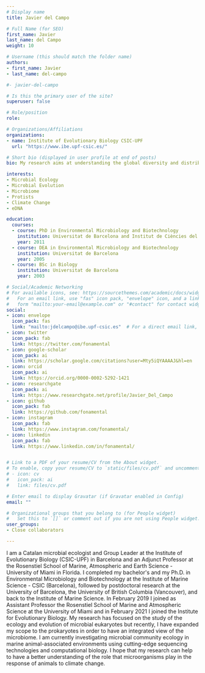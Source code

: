 ```yaml
---
# Display name
title: Javier del Campo

# Full Name (for SEO)
first_name: Javier
last_name: del Campo
weight: 10

# Username (this should match the folder name)
authors:  
- first_name: Javier
- last_name: del-campo

#- javier-del-campo

# Is this the primary user of the site?
superuser: false  

# Role/position
role:  

# Organizations/Affiliations
organizations:  
- name: Institute of Evolutionary Biology CSIC-UPF
  url: "https://www.ibe.upf-csic.es/"  

# Short bio (displayed in user profile at end of posts)
bio: My research aims at understanding the global diversity and distribution of eukaryotic and prokaryotic microbes employing curated phylogenetic frameworks focusing on novel environmental taxa.  

interests:  
- Microbial Ecology  
- Microbial Evolution  
- Microbiome  
- Protists  
- Climate Change  
- eDNA  

education:  
  courses:  
  - course: PhD in Environmental Microbiology and Biotechnology  
    institution: Universitat de Barcelona and Institut de Ciències del Mar  
    year: 2011  
  - course: DEA in Environmental Microbiology and Biotechnology  
    institution: Universitat de Barcelona  
    year: 2005  
  - course: BSc in Biology  
    institution: Universitat de Barcelona  
    year: 2003  

# Social/Academic Networking
# For available icons, see: https://sourcethemes.com/academic/docs/widgets/#icons
#   For an email link, use "fas" icon pack, "envelope" icon, and a link in the
#   form "mailto:your-email@example.com" or "#contact" for contact widget.
social:
- icon: envelope
  icon_pack: fas
  link: "mailto:jdelcampo@ibe.upf-csic.es"  # For a direct email link, use "mailto:test@example.org".
- icon: twitter
  icon_pack: fab
  link: https://twitter.com/fonamental
- icon: google-scholar
  icon_pack: ai
  link: https://scholar.google.com/citations?user=Mty5iQYAAAAJ&hl=en
- icon: orcid
  icon_pack: ai
  link: https://orcid.org/0000-0002-5292-1421
- icon: researchgate
  icon_pack: ai
  link: https://www.researchgate.net/profile/Javier_Del_Campo
- icon: github
  icon_pack: fab
  link: https://github.com/fonamental
- icon: instagram
  icon_pack: fab
  link: https://www.instagram.com/fonamental/
- icon: linkedin
  icon_pack: fab
  link: https://www.linkedin.com/in/fonamental/


# Link to a PDF of your resume/CV from the About widget.
# To enable, copy your resume/CV to `static/files/cv.pdf` and uncomment the lines below.
# - icon: cv
#   icon_pack: ai
#   link: files/cv.pdf

# Enter email to display Gravatar (if Gravatar enabled in Config)
email: ""

# Organizational groups that you belong to (for People widget)
#   Set this to `[]` or comment out if you are not using People widget.  
user_groups:  
- Close collaborators  

---
```

I am a Catalan microbial ecologist and Group Leader at the Institute of Evolutionary Biology (CSIC-UPF) in Barcelona and an Adjunct Professor at the Rosenstiel School of Marine, Atmospheric and Earth Science - University of Miami in Florida. I completed my bachelor's and my Ph.D. in Environmental Microbiology and Biotechnology at the Institute of Marine Science - CSIC (Barcelona), followed by postdoctoral research at the University of Barcelona, the University of British Columbia (Vancouver), and back to the Institute of Marine Science. In February 2019 I joined as Assistant Professor the Rosenstiel School of Marine and Atmospheric Science at the University of Miami and in February 2021 I joined the Institute for Evolutionary Biology. My research has focused on the study of the ecology and evolution of microbial eukaryotes but recently, I have expanded my scope to the prokaryotes in order to have an integrated view of the microbiome. I am currently investigating microbial community ecology in marine animal-associated environments using cutting-edge sequencing technologies and computational biology. I hope that my research can help to have a better understanding of the role that microorganisms play in the response of animals to climate change.  
